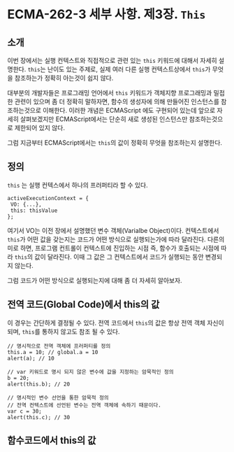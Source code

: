 # ECMA-262-3 세부 사항. 제3장. `This`

## 소개

이번 장에서는 실행 컨텍스트와 직접적으로 관련 있는 `this` 키워드에 대해서 자세히 설명한다. `this`는 난이도 있는 주제로, 실제 여러 다른 실행 컨텍스트상에서 `this`가 무엇을 참조하는가 정확히 아는것이 쉽지 않다.

대부분의 개발자들은 프로그래밍 언어에서 `this` 키워드가 객체지향 프로그래밍과 밀접한 관련이 있으며 좀 더 정확히 말하자면, 함수의 생성자에 의해 만들어진 인스턴스를 참조하는것으로 이해한다. 이러한 개념은 ECMAScript 에도 구현되어 있는데 앞으로 자세히 살펴보겠지만 ECMAScript에서는 단순히 새로 생성된 인스턴스만 참조하는것으로 제한되어 있지 않다.

그럼 지금부터 ECMAScript에서는 `this`의 값이 정확히 무엇을 참조하는지 설명한다.

## 정의
`this` 는 실행 컨텍스에서 하나의 프러퍼티라 할 수 있다.

```
activeExecutionContext = {
 VO: {...},
 this: thisValue
};
```

여기서 VO는 이전 장에서 설명했던 변수 객체(Varialbe Object)이다. 컨텍스트에서 `this`가 어떤 값을 갖는지는 코드가 어떤 방식으로 실행되는가에 따라 달라진다. 다른의미로 하면, 프로그램 컨트롤이 컨텍스트에 진입하는 시점 즉, 함수가 호출되는 시점에 따라 `this`의 값이 달라진다. 이때 그 값은 그 컨텍스트에서 코드가 실행되는 동안 변경되지 않는다.

그럼 코드가 어떤 방식으로 실행되는지에 대해 좀 더 자세히 알아보자.

## 전역 코드(Global Code)에서 this의 값

이 경우는 간단하게 결정될 수 있다. 전역 코드에서 `this`의 값은 항상 전역 객체 자신이 되며, `this`를 통하지 않고도 참조 될 수 있다.

```
// 명시적으로 전역 객체에 프러퍼티를 정의
this.a = 10; // global.a = 10
alert(a); // 10
 
// var 키워드로 명시 되지 않은 변수에 값을 지정하는 암묵적인 정의 
b = 20;
alert(this.b); // 20
 
// 명시적인 변수 선언을 통한 암묵적 정의
// 전역 컨텍스트에 선언된 변수는 전역 객체에 속하기 때문이다.
var c = 30;
alert(this.c); // 30
```

## 함수코드에서 this의 값


